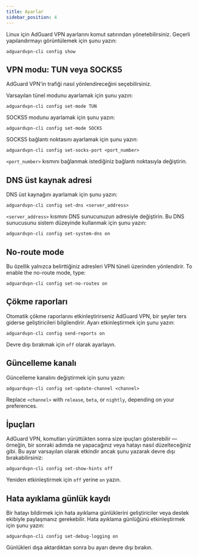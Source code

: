 ```yaml
---
title: Ayarlar
sidebar_position: 4
---
```


Linux için AdGuard VPN ayarlarını komut satırından yönetebilirsiniz. Geçerli yapılandırmayı görüntülemek için şunu yazın:

```
adguardvpn-cli config show
```

## VPN modu: TUN veya SOCKS5

AdGuard VPN'in trafiği nasıl yönlendireceğini seçebilirsiniz.

Varsayılan tünel modunu ayarlamak için şunu yazın:

```
adguardvpn-cli config set-mode TUN
```

SOCKS5 modunu ayarlamak için şunu yazın:

```
adguardvpn-cli config set-mode SOCKS
```

SOCKS5 bağlantı noktasını ayarlamak için şunu yazın:

```
adguardvpn-cli config set-socks-port <port_number>
```

`<port_number>` kısmını bağlanmak istediğiniz bağlantı noktasıyla değiştirin.

## DNS üst kaynak adresi

DNS üst kaynağını ayarlamak için şunu yazın:

```
adguardvpn-cli config set-dns <server_address>
```

`<server_address>` kısmını DNS sunucunuzun adresiyle değiştirin. Bu DNS sunucusunu sistem düzeyinde kullanmak için şunu yazın:

```
adguardvpn-cli config set-system-dns on
```

## No-route mode

Bu özellik yalnızca belirttiğiniz adresleri VPN tüneli üzerinden yönlendirir. To enable the no-route mode, type:

```
adguardvpn-cli config set-no-routes on
```

## Çökme raporları

Otomatik çökme raporlarını etkinleştirirseniz AdGuard VPN, bir şeyler ters giderse geliştiricileri bilgilendirir. Ayarı etkinleştirmek için şunu yazın:

```
adguardvpn-cli config send-reports on
```

Devre dışı bırakmak için `off` olarak ayarlayın.

## Güncelleme kanalı

Güncelleme kanalını değiştirmek için şunu yazın:

```
adguardvpn-cli config set-update-channel <channel>
```

Replace `<channel>` with `release`, `beta`, or `nightly`, depending on your preferences.

## İpuçları

AdGuard VPN, komutları yürüttükten sonra size ipuçları gösterebilir — örneğin, bir sonraki adımda ne yapacağınız veya hatayı nasıl düzelteceğiniz gibi. Bu ayar varsayılan olarak etkindir ancak şunu yazarak devre dışı bırakabilirsiniz:

```
adguardvpn-cli config set-show-hints off
```

Yeniden etkinleştirmek için `off` yerine `on` yazın.

## Hata ayıklama günlük kaydı

Bir hatayı bildirmek için hata ayıklama günlüklerini geliştiriciler veya destek ekibiyle paylaşmanız gerekebilir. Hata ayıklama günlüğünü etkinleştirmek için şunu yazın:

```
adguardvpn-cli config set-debug-logging on
```

Günlükleri dışa aktardıktan sonra bu ayarı devre dışı bırakın.
